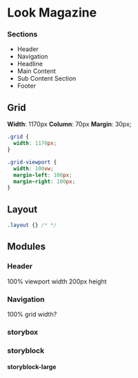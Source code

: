 # Look Magazine

### Sections

- Header
- Navigation
- Headline
- Main Content
- Sub Content Section
- Footer

## Grid

**Width**: 1170px
**Column**: 70px
**Margin**: 30px;

```css
.grid {
  width: 1170px;
}

.grid-viewport {
  width: 100vw;
  margin-left: 100px;
  margin-right: 100px;
}
```

## Layout

```css
.layout {} /* */
```

## Modules

### Header
100% viewport width
200px height

### Navigation
100% grid width?

### storybox

### storyblock



#### storyblock-large